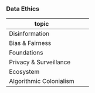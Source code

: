### Data Ethics

|topic|||
|---|---|---|
|Disinformation|||
|Bias & Fairness|||
|Foundations|||
|Privacy & Surveillance|||
|Ecosystem|||
|Algorithmic Colonialism|||
